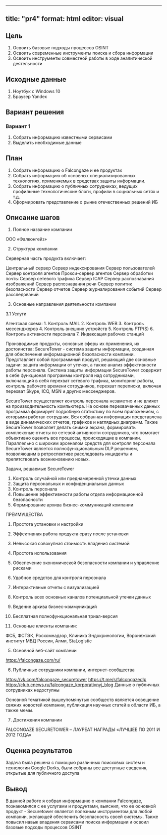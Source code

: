  ---
title: "pr4"
format: html
editor: visual
---

## Цель

1. Освоить базовые подходы процессов OSINT
2. Освоить современные инструменты поиска и сбора информации
3. Освоить инструменты совместной работы в ходе аналитической деятельности

## Исходные данные

1.  Ноутбук с Windows 10
2.  Браузер Yandex

## Вариант решения

### Вариант 1

1.  Собрать информацию известными сервисами
2.  Выделить необходимые данные

## План

1. Собрать информацию о Falcongaze и ее продуктах
2. Собрать информацию об основных специализированных технологиях, применяемых в средствах защиты информации.
3. Собрать информацию о публичных сотрудниках, ведущих профильные технологические блоги, профили в социальных сетях и т.д.
4. Сформировать представление о рынке отечественных решений ИБ

## Описание шагов

1. Полное название компании 

 ООО «Фалконгейз»
 
2. Структура компании

Серверная часть продукта включает:

Центральный сервер
Сервер индексирования
Сервер пользователей
Сервер контроля агентов
Прокси-сервер агентов
Сервер обработки почты
Сервер сетевого трафика
Сервер ICAP
Сервер распознавания изображений
Сервер распознавания речи
Сервер политик безопасности
Сервер отчетов
Сервер журналирования событий
Сервер расследований

3. Основные направления деятельности компании

  3.1 Услуги 
  
  Агентская схема:
    1. Контроль MAIL
    2. Контроль WEB
    3. Контроль мессенджеров
    4. Контроль внешних устройств
    5. Контроль FTP(S)
    6. Контроль активности персонала
    7. Индексация рабочих станций
   
 Производимые продукты, основные сферы их применения, их достоинства:
     SecureTower - система защиты информации, созданная для обеспечения информационной безопасности компании. Представляет собой программный продукт, решающий две основные   задачи: защита информации от утечки, а также анализ эффективности работы персонала. Система защиты информации SecureTower содержит в себе функционал программы контроля над сотрудниками, включающий в себя перехват сетевого трафика, мониторинг работы, контроль рабочего времени сотрудников, перехват переписки, включая перехват Skype, ICQ, MSN и других мессенджеров.

  SecureTower осуществляет контроль персонала незаметно и не влияет на производительность компьютера. На основе перехваченных данных программа формирует подробную статистику по всем приложениям, с которыми работал сотрудник. Вся собранная информация представлена в виде динамических отчетов, графиков и наглядных диаграмм. Также SecureTower позволяет делать снимки экрана, формировать комплексные отчеты по сетевой активности сотрудников, что помогает объективно оценить все процессы, происходящие в компании. Параллельно с широким арсеналом средств для контроля персонала SecureTower является полнофункциональным DLP решением, позволяющим в ретроспективе расследовать инциденты и препятствовать возникновению новых.

  Задачи, решаемые SecureTower

  1. Контроль случайной или преднамеренной утечки данных
  2. Защита персональных и конфиденциальных данных
  3. Контроль персонала
  4. Повышение эффективности работы отдела информационной безопасности
  5. Формирование архива бизнес-коммуникаций компании
   
  ПРЕИМУЩЕСТВА

  1. Простота установки и настройки
  2. Эффективная работа продукта сразу после установки
  3. Невысокая совокупная стоимость владения системой
  4. Простота использования
  5. Обеспечение экономической безопасности компании и управление рисками
  6. Удобное средство для контроля персонала
  7. Интерактивные отчеты с визуализацией
  8. Контроль всех основных каналов потенциальной утечки данных
  9. Ведение архива бизнес-коммуникаций
  10. Бесплатная полнофункциональная триал-версия


4. Основные клиенты компании: 

  ФСБ, ФСТЭК, Роскомнадзор, Клиника Эндокринологии, Воронежский институт МВД России, Алми, StaLogistic
  
5. Основной веб-сайт компании

  https://falcongaze.com/ru/
  
6. Публичные сотрудники компании, интернет-сообщества

  https://vk.com/falcongaze_securetower
  https://t.me/s/falcongazedlp
  https://club.cnews.ru/falcongaze_korporativnyj_blog
  Данные о публичных сотрудниках недоступны
  
  Основной тематикой вышеупомянутых сообществ является освещение свяжих новостей компании, публикация научных статей в области ИБ, а также мемы.
  
7. Достижения компании 

  FALCONGAZE SECURETOWER – ЛАУРЕАТ НАГРАДЫ «ЛУЧШЕЕ ПО 2011 И 2012 ГОДА»
  
## Оценка результатов

Задача была решена с помощью различных поисковых систем и технологии Google Dorks, были собраны все доступные сведения, открытые для публичного доступа

## Вывод

В данной работе я собрал информацию о компании Falcongaze, познакомился с ее услугами и продуктами, выяснил, что ее основной продукт - Securetower является 
полезным инструментом для любой компании, желающей обеспечить безопасность своей системы. Также повысил навык владения сервисами поиска информации и освоил базовые подходы
процессов OSINT
 
